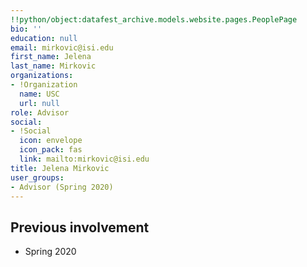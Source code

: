 ```yaml
---
!!python/object:datafest_archive.models.website.pages.PeoplePage
bio: ''
education: null
email: mirkovic@isi.edu
first_name: Jelena
last_name: Mirkovic
organizations:
- !Organization
  name: USC
  url: null
role: Advisor
social:
- !Social
  icon: envelope
  icon_pack: fas
  link: mailto:mirkovic@isi.edu
title: Jelena Mirkovic
user_groups:
- Advisor (Spring 2020)
---
```


## Previous involvement

* Spring 2020